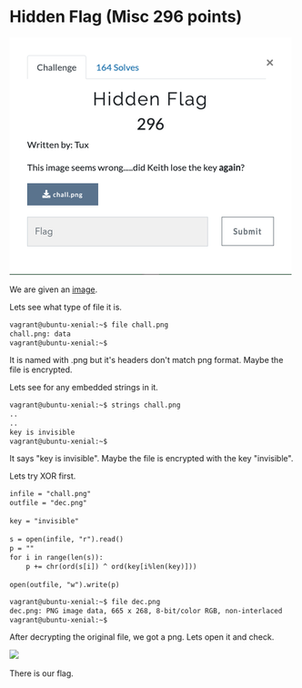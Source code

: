 # Hidden Flag (Misc 296 points)

![](HiddenFlag.png)

We are given an [image](chall.png).

Lets see what type of file it is.
```
vagrant@ubuntu-xenial:~$ file chall.png
chall.png: data
vagrant@ubuntu-xenial:~$
```

It is named with .png but it's headers don't match png format. Maybe the file is encrypted.

Lets see for any embedded strings in it.

```
vagrant@ubuntu-xenial:~$ strings chall.png
..
..
key is invisible
vagrant@ubuntu-xenial:~$
```
It says "key is invisible". Maybe the file is encrypted with the key "invisible".

Lets try XOR first.

```
infile = "chall.png"
outfile = "dec.png"

key = "invisible"

s = open(infile, "r").read()
p = ""
for i in range(len(s)):
	p += chr(ord(s[i]) ^ ord(key[i%len(key)]))

open(outfile, "w").write(p)
```
```
vagrant@ubuntu-xenial:~$ file dec.png
dec.png: PNG image data, 665 x 268, 8-bit/color RGB, non-interlaced
vagrant@ubuntu-xenial:~$
```
After decrypting the original file, we got a png. Lets open it and check.

![](dec.png)

There is our flag.
